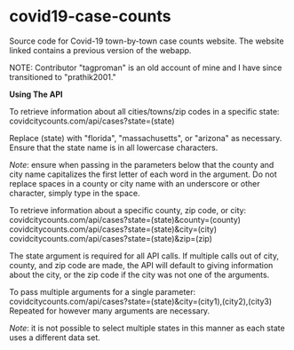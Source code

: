 # covid19-case-counts

Source code for Covid-19 town-by-town case counts website. The website linked contains a previous version of the webapp.

NOTE: Contributor "tagproman" is an old account of mine and I have since transitioned to "prathik2001." 

**Using The API**

To retrieve information about all cities/towns/zip codes in a specific state: covidcitycounts.com/api/cases?state=(state)

Replace (state) with "florida", "massachusetts", or "arizona" as necessary. Ensure that the state name is in all lowercase characters.

*Note*: ensure when passing in the parameters below that the county and city name capitalizes the first letter of each word in the argument. Do not replace spaces in a county or city name with an underscore or other character, simply type in the space.

To retrieve information about a specific county, zip code, or city: covidcitycounts.com/api/cases?state=(state)&county=(county)
covidcitycounts.com/api/cases?state=(state)&city=(city)
covidcitycounts.com/api/cases?state=(state)&zip=(zip)

The state argument is required for all API calls. If multiple calls out of city, county, and zip code are made, the API will default to giving information about the city, or the zip code if the city was not one of the arguments.

To pass multiple arguments for a single parameter:
covidcitycounts.com/api/cases?state=(state)&city=(city1),(city2),(city3)
Repeated for however many arguments are necessary. 

*Note*: it is not possible to select multiple states in this manner as each state uses a different data set.